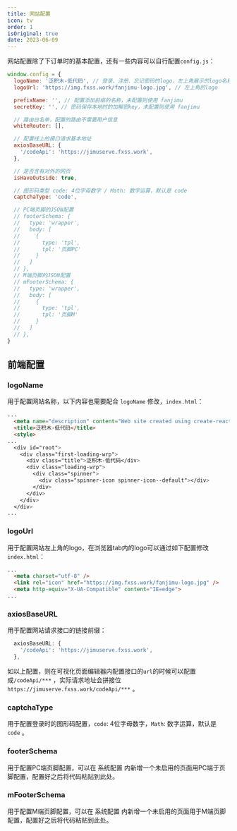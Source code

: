 ```yaml
---
title: 网站配置
icon: tv
order: 1
isOriginal: true
date: 2023-06-09
---
```


网站配置除了下订单时的基本配置，还有一些内容可以自行配置`config.js`：

```js
window.config = {
  logoName: '泛积木-低代码', // 登录、注册、忘记密码的logo，左上角展示的logo名称
  logoUrl: 'https://img.fxss.work/fanjimu-logo.jpg', // 左上角的logo

  prefixName: '', // 配置添加前缀的名称，未配置则使用 fanjimu
  secretKey: '', // 密码保存本地时的加解密key，未配置则使用 fanjimu

  // 路由白名单，配置的路由不需要用户信息
  whiteRouter: [],

  // 配置线上的接口请求基本地址
  axiosBaseURL: {
    '/codeApi': 'https://jimuserve.fxss.work',
  },

  // 是否含有对外的网页
  isHaveOutside: true,

  // 图形码类型 code: 4位字母数字 / Math: 数字运算，默认是 code
  captchaType: 'code',

  // PC端页脚的JSON配置
  // footerSchema: {
  //   type: 'wrapper',
  //   body: [
  //     {
  //       type: 'tpl',
  //       tpl: '页脚PC'
  //     }
  //   ]
  // },
  // M端页脚的JSON配置
  // mFooterSchema: {
  //   type: 'wrapper',
  //   body: [
  //     {
  //       type: 'tpl',
  //       tpl: '页脚M'
  //     }
  //   ]
  // },
}
```

## 前端配置

### logoName

用于配置网站名称，以下内容也需要配合 `logoName` 修改，`index.html`：

```html
...
  <meta name="description" content="Web site created using create-react-app" />
  <title>泛积木-低代码</title>
  <style>
...
  <div id="root">
    <div class="first-loading-wrp">
      <div class="title">泛积木-低代码</div>
      <div class="loading-wrp">
        <div class="spinner">
          <div class="spinner-icon spinner-icon--default"></div>
        </div>
      </div>
    </div>
  </div>
...
```

### logoUrl

用于配置网站左上角的logo，在浏览器tab内的logo可以通过如下配置修改`index.html`：

```html
...
  <meta charset="utf-8" />
  <link rel="icon" href="https://img.fxss.work/fanjimu-logo.jpg" />
  <meta http-equiv="X-UA-Compatible" content="IE=edge">
...
```

### axiosBaseURL

用于配置网站请求接口的链接前缀：

```js
  axiosBaseURL: {
    '/codeApi': 'https://jimuserve.fxss.work',
  },
```

如以上配置，则在可视化页面编辑器内配置接口的`url`的时候可以配置成`/codeApi/***` ，实际请求地址会拼接位 `https://jimuserve.fxss.work/codeApi/***` 。

### captchaType

用于配置登录时的图形码配置，`code`: 4位字母数字，`Math`: 数字运算，默认是 `code` 。

### footerSchema

用于配置PC端页脚配置，可以在 系统配置 内新增一个未启用的页面用PC端于页脚配置，配置好之后将代码粘贴到此处。

### mFooterSchema

用于配置M端页脚配置，可以在 系统配置 内新增一个未启用的页面用于M端页脚配置，配置好之后将代码粘贴到此处。
